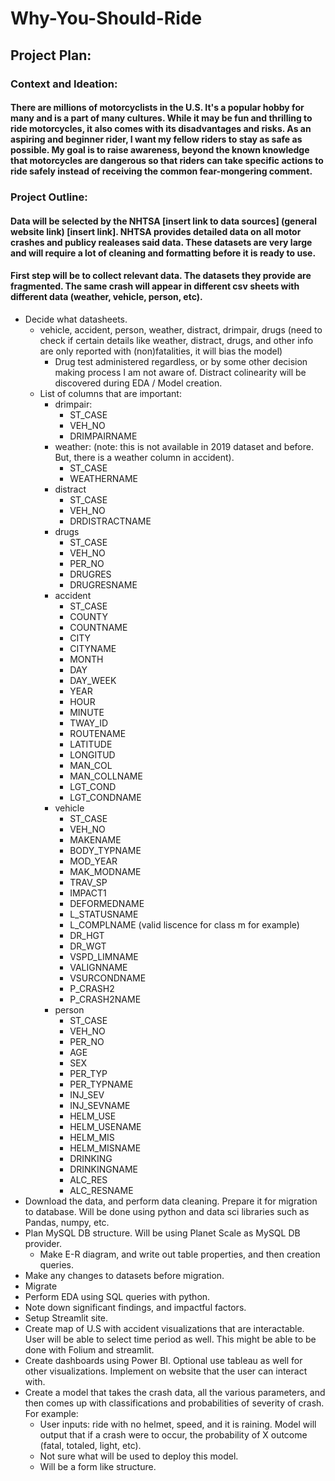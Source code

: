 # Why-You-Should-Ride

## Project Plan: 
### Context and Ideation: 
#### There are millions of motorcyclists in the U.S. It's a popular hobby for many and is a part of many cultures. While it may be fun and thrilling to ride motorcycles, it also comes with its disadvantages and risks. As an aspiring and beginner rider, I want my fellow riders to stay as safe as possible. My goal is to raise awareness, beyond the known knowledge that motorcycles are dangerous so that riders can take specific actions to ride safely instead of receiving the common fear-mongering comment. 

### Project Outline: 
#### Data will be selected by the NHTSA [insert link to data sources] (general website link) [insert link]. NHTSA provides detailed data on all motor crashes and publicy realeases said data. These datasets are very large and will require a lot of cleaning and formatting before it is ready to use. 

#### First step will be to collect relevant data. The datasets they provide are fragmented. The same crash will appear in different csv sheets with different data (weather, vehicle, person, etc). 
- Decide what datasheets.
  - vehicle, accident, person, weather, distract, drimpair, drugs (need to check if certain details like weather, distract, drugs, and other info are only reported with (non)fatalities, it will bias the model)
    - Drug test administered regardless, or by some other decision making process I am not aware of. Distract colinearity will be discovered during EDA / Model creation. 
  - List of columns that are important:
    - drimpair:
      - ST_CASE
      - VEH_NO
      - DRIMPAIRNAME
    - weather: (note: this is not available in 2019 dataset and before. But, there is a weather column in accident).
      - ST_CASE
      - WEATHERNAME
    - distract
      - ST_CASE
      - VEH_NO
      - DRDISTRACTNAME
    - drugs
      - ST_CASE
      - VEH_NO
      - PER_NO
      - DRUGRES
      - DRUGRESNAME
    - accident
      - ST_CASE
      - COUNTY
      - COUNTNAME
      - CITY
      - CITYNAME
      - MONTH
      - DAY
      - DAY_WEEK
      - YEAR
      - HOUR
      - MINUTE
      - TWAY_ID
      - ROUTENAME
      - LATITUDE
      - LONGITUD
      - MAN_COL
      - MAN_COLLNAME
      - LGT_COND
      - LGT_CONDNAME
    - vehicle
      - ST_CASE
      - VEH_NO
      - MAKENAME
      - BODY_TYPNAME
      - MOD_YEAR
      - MAK_MODNAME
      - TRAV_SP
      - IMPACT1
      - DEFORMEDNAME
      - L_STATUSNAME
      - L_COMPLNAME (valid liscence for class m for example)
      - DR_HGT
      - DR_WGT
      - VSPD_LIMNAME
      - VALIGNNAME
      - VSURCONDNAME
      - P_CRASH2
      - P_CRASH2NAME
    - person
      - ST_CASE
      - VEH_NO
      - PER_NO
      - AGE
      - SEX
      - PER_TYP
      - PER_TYPNAME
      - INJ_SEV
      - INJ_SEVNAME
      - HELM_USE
      - HELM_USENAME
      - HELM_MIS
      - HELM_MISNAME
      - DRINKING
      - DRINKINGNAME
      - ALC_RES
      - ALC_RESNAME
- Download the data, and perform data cleaning. Prepare it for migration to database. Will be done using python and data sci libraries such as Pandas, numpy, etc.
- Plan MySQL DB structure. Will be using Planet Scale as MySQL DB provider.
  - Make E-R diagram, and write out table properties, and then creation queries.
- Make any changes to datasets before migration.
- Migrate
- Perform EDA using SQL queries with python.
- Note down significant findings, and impactful factors.
- Setup Streamlit site.
- Create map of U.S with accident visualizations that are interactable. User will be able to select time period as well. This might be able to be done with Folium and streamlit.
- Create dashboards using Power BI. Optional use tableau as well for other visualizations. Implement on website that the user can interact with.
- Create a model that takes the crash data, all the various parameters, and then comes up with classifications and probabilities of severity of crash. For example:
  -   User inputs: ride with no helmet, speed, and it is raining. Model will output that if a crash were to occur, the probability of X outcome (fatal, totaled, light, etc).
  -   Not sure what will be used to deploy this model.
  -   Will be a form like structure.
